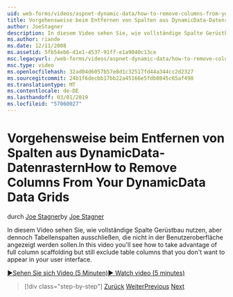 ```yaml
---
uid: web-forms/videos/aspnet-dynamic-data/how-to-remove-columns-from-your-dynamicdata-data-grids
title: Vorgehensweise beim Entfernen von Spalten aus DynamicData-Datenrastern | Microsoft-Dokumentation
author: JoeStagner
description: In diesem Video sehen Sie, wie vollständige Spalte Gerüstbau nutzen, aber dennoch Tabellenspalten ausschließen, die nicht angezeigt werden sollen in Ihrer Benutzer interfac genannt...
ms.author: riande
ms.date: 12/11/2008
ms.assetid: 5fb54eb6-d1e1-4537-91ff-e1a9040c13ce
msc.legacyurl: /web-forms/videos/aspnet-dynamic-data/how-to-remove-columns-from-your-dynamicdata-data-grids
msc.type: video
ms.openlocfilehash: 32ad04d6057b57e8d1c32517fd44a344cc2d2327
ms.sourcegitcommit: 24b1f6decbb17bb22a45166e5fdb0845c65af498
ms.translationtype: MT
ms.contentlocale: de-DE
ms.lasthandoff: 03/01/2019
ms.locfileid: "57060027"
---
```

<a name="how-to-remove-columns-from-your-dynamicdata-data-grids"></a><span data-ttu-id="bbcf7-103">Vorgehensweise beim Entfernen von Spalten aus DynamicData-Datenrastern</span><span class="sxs-lookup"><span data-stu-id="bbcf7-103">How to Remove Columns From Your DynamicData Data Grids</span></span>
====================
<span data-ttu-id="bbcf7-104">durch [Joe Stagner](https://github.com/JoeStagner)</span><span class="sxs-lookup"><span data-stu-id="bbcf7-104">by [Joe Stagner](https://github.com/JoeStagner)</span></span>

<span data-ttu-id="bbcf7-105">In diesem Video sehen Sie, wie vollständige Spalte Gerüstbau nutzen, aber dennoch Tabellenspalten ausschließen, die nicht in der Benutzeroberfläche angezeigt werden sollen.</span><span class="sxs-lookup"><span data-stu-id="bbcf7-105">In this video you'll see how to take advantage of full column scaffolding but still exclude table columns that you don't want to appear in your user interface.</span></span>

[<span data-ttu-id="bbcf7-106">&#9654;Sehen Sie sich Video (5 Minuten)</span><span class="sxs-lookup"><span data-stu-id="bbcf7-106">&#9654; Watch video (5 minutes)</span></span>](https://channel9.msdn.com/Blogs/ASP-NET-Site-Videos/how-to-remove-columns-from-your-dynamicdata-data-grids)

> [!div class="step-by-step"]
> <span data-ttu-id="bbcf7-107">[Zurück](how-to-implement-custom-field-validation-with-imperative-logic-in-vb-or-c.md)
> [Weiter](how-to-create-table-specific-custom-forms-in-an-aspnet-dynamic-data-application.md)</span><span class="sxs-lookup"><span data-stu-id="bbcf7-107">[Previous](how-to-implement-custom-field-validation-with-imperative-logic-in-vb-or-c.md)
[Next](how-to-create-table-specific-custom-forms-in-an-aspnet-dynamic-data-application.md)</span></span>
